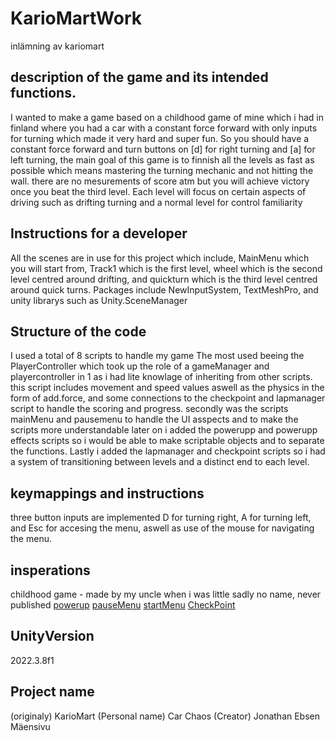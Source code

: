 # KarioMartWork
 inlämning av kariomart

 ## description of the game and its intended functions.
 I wanted to make a game based on a childhood game of mine which i had in finland where you had a car with a constant force forward with only inputs for turning which made it very hard and super fun.
 So you should have a constant force forward and turn buttons on \[d\] for right turning and \[a\] for left turning, the main goal of this game is to finnish all the levels as fast as possible which means mastering the turning mechanic and not hitting the wall. there are no mesurements of score atm but you will achieve victory once you beat the third level. Each level will focus on certain aspects of driving such as drifting turning and a normal level for control familiarity
 ## Instructions for a developer
 All the scenes are in use for this project which include, MainMenu which you will start from, Track1 which is the first level, wheel which is the second level centred around drifting, and quickturn which is the third level centred around quick turns. Packages include NewInputSystem, TextMeshPro, and unity librarys such as Unity.SceneManager
 ## Structure of the code
 I used a total of 8 scripts to handle my game The most used beeing the PlayerController which took up the role of a gameManager and playercontroller in 1 as i had lite knowlage of inheriting from other scripts. this script includes movement and speed values aswell as the physics in the form of add.force, and some connections to the checkpoint and lapmanager script to handle the scoring and progress.
 secondly was the scripts mainMenu and pausemenu to handle the UI asspects and to make the scripts more understandable
 later on i added the powerupp and powerupp effects scripts so i would be able to make scriptable objects and to separate the functions. Lastly i added the lapmanager and checkpoint scripts so i had a system of transitioning between levels and a distinct end to each level.
 ## keymappings and instructions 
 three button inputs are implemented D for turning right, A for turning left, and Esc for accesing the menu, aswell as use of the mouse for navigating the menu.
 ## insperations
 childhood game - made by my uncle when i was little sadly no name, never published
 [powerup](https://www.youtube.com/watch?v=PkNRPOrtyls&ab_channel=BMo)
 [pauseMenu](https://www.youtube.com/watch?v=JivuXdrIHK0)
 [startMenu](https://www.youtube.com/watch?v=zc8ac_qUXQY)
 [CheckPoint](https://www.youtube.com/watch?v=F1JRy8nFTb4)
 ## UnityVersion
 2022.3.8f1
 ## Project name
 (originaly) KarioMart (Personal name) Car Chaos (Creator) Jonathan Ebsen Mäensivu
